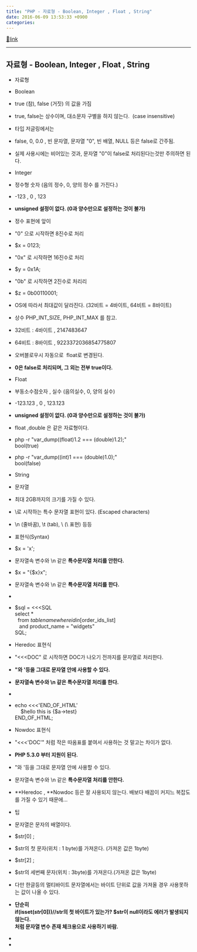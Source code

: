 ```yaml
---
title: "PHP - 자료형 - Boolean, Integer , Float , String"
date: 2016-06-09 13:53:33 +0900
categories: 
---
```

[🔗link](http://www.mins01.com/mh/tech/read/1000)
***


자료형 - Boolean, Integer , Float , String
---------------------------------------

- 자료형
- Boolean
- true (참), false (거짓) 의 값을 가짐
- true, false는 상수이며, 대소문자 구별을 하지 않는다.  (case insensitive)
- 타입 저글링에서는
- false, 0, 0.0 , 빈 문자열, 문자열 "0", 빈 배열, NULL 등은 false로 간주됨.
- 실제 사용시에는 비어있는 것과, 문자열 "0"이 false로 처리된다는것만 주의하면 된다.


- Integer
- 정수형 숫자 (음의 정수, 0, 양의 정수 를 가진다.)
- -123 , 0 , 123
- **unsigned 설정이 없다. (0과 양수만으로 설정하는 것이 불가)**
- 정수 표현에 앞이 
- "0" 으로 시작하면 8진수로 처리 
- $x = 0123;

- "0x" 로 시작하면 16진수로 처리
- $y = 0x1A;

- "0b" 로 시작하면 2진수로 처리리
- $z = 0b00110001;


- OS에 따라서 최대값이 달라진다. (32비트 = 4바이트, 64비트 = 8바이트)
- 상수 PHP_INT_SIZE, PHP_INT_MAX 를 참고.
- 32비트 : 4바이트 , 2147483647
- 64비트 : 8바이트 , 9223372036854775807

- 오버블로우시 자동으로  float로 변경된다.
- **0은 false로 처리되며, 그 외는 전부 true이다.**

- Float
- 부동소수점숫자 , 실수 (음의실수, 0, 양의 실수)
- -123.123 , 0 , 123.123
- **unsigned 설정이 없다. (0과 양수만으로 설정하는 것이 불가)**
- float ,double 은 같은 자료형이다.
- php -r "var_dump((float)1.2 === (double)1.2);"  
bool(true)
- php -r "var_dump((int)1 === (double)1.0);"  
bool(false)


- String
- 문자열
- 최대 2GB까지의 크기를 가질 수 있다.
- \로 시작하는 특수 문자열 표현이 있다. (Escaped characters)
- \n (줄바꿈), \t (tab), \\ (\ 표현) 등등

- 표현식(Syntax)
- $x = 'x';
- 문자열속 변수와 \n 같은 **특수문자열 처리를 안한다.**

- $x = "{$x}x";
- 문자열속 변수와 \n 같은 **특수문자열 처리를 한다.**

- 
- $sql = &lt;&lt;&lt;SQL  
select *  
  from $tablename  
 where id in [$order_ids_list]  
   and product_name = "widgets"  
SQL;
- Heredoc 표현식
- "&lt;&lt;&lt;DOC" 로 시작하면 DOC가 나오기 전까지를 문자열로 처리한다.
- **"와 '등을 그대로 문자열 안에 사용할 수 있다.**
- **문자열속 변수와 \n 같은 특수문자열 처리를 한다.**

- 
- echo &lt;&lt;&lt;'END_OF_HTML'  
    $hello this is {$a-&gt;test}  
END_OF_HTML;
- Nowdoc 표현식
- "&lt;&lt;&lt;'DOC'" 처럼 작은 따옴표를 붙여서 사용하는 것 말고는 차이가 없다.
- **PHP 5.3.0 부터 지원이 된다.**
- "와 '등을 그대로 문자열 안에 사용할 수 있다.
- 문자열속 변수와 \n 같은 **특수문자열 처리를 안한다.**

- **Heredoc , **Nowdoc 등은 잘 사용되지 않는다. 배보다 배꼽이 커지느 복잡도를 가질 수 있기 때문에...

- 팁
- 문자열은 문자의 배열이다.
- $str[0] ;
- $str의 첫 문자(위치 : 1 byte)를 가져온다. (가져온 값은 1byte)

- $str[2] ; 
- $str의 세번째 문자(위치 : 3byte)를 가져온다.(가져온 값은 1byte)

- 다만 한글등의 멀티바이트 문자열에서는 바이트 단위로 값을 가져올 경우 사용못하는 값이 나올 수 있다.
- **단순히   
if(isset($str[0])) //$str의 첫 바이트가 있는가? $str이 null이라도 에러가 발생되지 않는다.  
처럼 문자열 변수 존재 체크용으로 사용하기 바람.**

-   



-   




